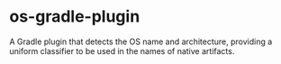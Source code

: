 # os-gradle-plugin

A Gradle plugin that detects the OS name and architecture, providing a uniform classifier to be used in the names of native artifacts.
